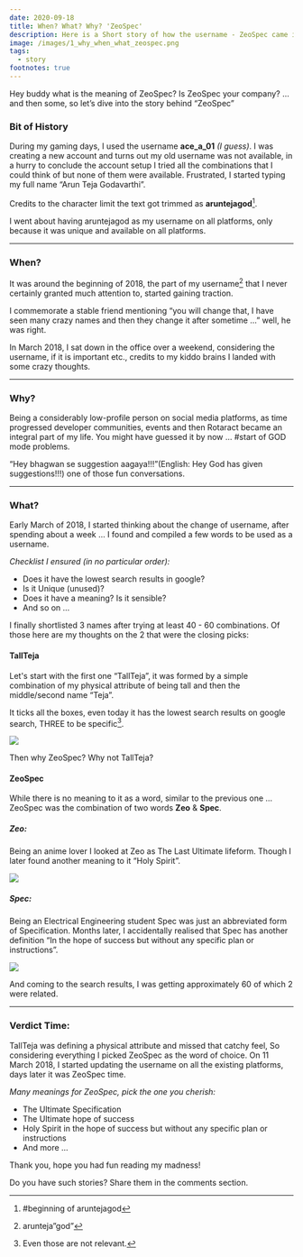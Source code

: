 ```yaml
---
date: 2020-09-18
title: When? What? Why? 'ZeoSpec'
description: Here is a Short story of how the username - ZeoSpec came into existence, what does it mean and more. Along with the memories of aruntejagod.
image: /images/1_why_when_what_zeospec.png
tags:
  - story
footnotes: true
---
```

Hey buddy what is the meaning of ZeoSpec? Is ZeoSpec your company? … and then some, so let’s dive into the story behind “ZeoSpec”

### Bit of History

During my gaming days, I used the username **ace_a_01** *(I guess)*. I was creating a new account and turns out my old username was not available, in a hurry to conclude the account setup I tried all the combinations that I could think of but none of them were available. Frustrated, I started typing my full name “Arun Teja Godavarthi”.

Credits to the character limit the text got trimmed as **aruntejagod**[^1]. 

I went about having aruntejagod as my username on all platforms, only because it was unique and available on all platforms.

***

### When?

It was around the beginning of 2018, the part of my username[^2] that I never certainly granted much attention to, started gaining traction.

I commemorate a stable friend mentioning “you will change that, I have seen many crazy names and then they change it after sometime …” well, he was right.

In March 2018, I sat down in the office over a weekend, considering the username, if it is important etc., credits to my kiddo brains I landed with some crazy thoughts.

***

### Why?

Being a considerably low-profile person on social media platforms, as time progressed developer communities, events and then Rotaract became an integral part of my life. You might have guessed it by now … #start of GOD mode problems.

“Hey bhagwan se suggestion aagaya!!!”(English: Hey God has given suggestions!!!) one of those fun conversations.

***

### What?

Early March of 2018, I started thinking about the change of username, after spending about a week … I found and compiled a few words to be used as a username.

*Checklist I ensured (in no particular order):*

- Does it have the lowest search results in google?
- Is it Unique (unused)?
- Does it have a meaning? Is it sensible? 
- And so on …

I finally shortlisted 3 names after trying at least 40 - 60 combinations. Of those here are my thoughts on the 2 that were the closing picks:

#### TallTeja

Let's start with the first one “TallTeja”, it was formed by a simple combination of my physical attribute of being tall and then the middle/second name “Teja”.

It ticks all the boxes, even today it has the lowest search results on google search, THREE to be specific[^3].

![]({{site.baseurl}}/images/1_tallteja.png)

Then why ZeoSpec? Why not TallTeja?

#### ZeoSpec

While there is no meaning to it as a word, similar to the previous one … ZeoSpec was the combination of two words **Zeo** & **Spec**.

##### Zeo:

Being an anime lover I looked at Zeo as The Last Ultimate lifeform. Though I later found another meaning to it “Holy Spirit”.

![]({{site.baseurl}}/images/1_Zeo.png)

##### Spec:

Being an Electrical Engineering student Spec was just an abbreviated form of Specification. Months later, I accidentally realised that Spec has another definition “In the hope of success but without any specific plan or instructions”.

![]({{site.baseurl}}/images/1_spec.png)

And coming to the search results, I was getting approximately 60 of which 2 were related.

***

### Verdict Time:

TallTeja was defining a physical attribute and missed that catchy feel, So considering everything I picked ZeoSpec as the word of choice. On 11 March 2018, I started updating the username on all the existing platforms, days later it was ZeoSpec time.

*Many meanings for ZeoSpec, pick the one you cherish:*
- The Ultimate Specification
- The Ultimate hope of success
- Holy Spirit in the hope of success but without any specific plan or instructions
- And more ...

Thank you, hope you had fun reading my madness! 

Do you have such stories? Share them in the comments section.

[^1]: #beginning of aruntejagod
[^2]: arunteja”god”
[^3]: Even those are not relevant.